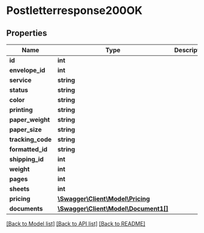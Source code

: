 # Postletterresponse200OK

## Properties
Name | Type | Description | Notes
------------ | ------------- | ------------- | -------------
**id** | **int** |  | 
**envelope_id** | **int** |  | 
**service** | **string** |  | 
**status** | **string** |  | 
**color** | **string** |  | 
**printing** | **string** |  | 
**paper_weight** | **string** |  | 
**paper_size** | **string** |  | 
**tracking_code** | **string** |  | [optional] 
**formatted_id** | **string** |  | 
**shipping_id** | **int** |  | 
**weight** | **int** |  | 
**pages** | **int** |  | 
**sheets** | **int** |  | 
**pricing** | [**\Swagger\Client\Model\Pricing**](Pricing.md) |  | 
**documents** | [**\Swagger\Client\Model\Document1[]**](Document1.md) |  | 

[[Back to Model list]](../README.md#documentation-for-models) [[Back to API list]](../README.md#documentation-for-api-endpoints) [[Back to README]](../README.md)



